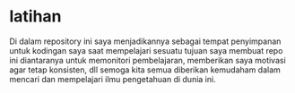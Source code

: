 # latihan

Di dalam repository ini saya menjadikannya sebagai tempat penyimpanan untuk kodingan saya saat mempelajari sesuatu
tujuan saya membuat repo ini diantaranya untuk memonitori pembelajaran, memberikan saya motivasi agar tetap konsisten, dll
semoga kita semua diberikan kemudaham dalam mencari dan mempelajari ilmu pengetahuan di dunia ini.
